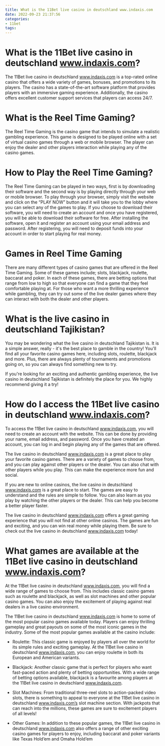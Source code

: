 ```yaml
---
title: What is the 11Bet live casino in deutschland www.indaxis.com 
date: 2022-09-23 21:37:56
categories:
- 11bet
tags:
---
```



# What is the 11Bet live casino in deutschland www.indaxis.com? 

The 11Bet live casino in deutschland www.indaxis.com is a top-rated online casino that offers a wide variety of games, bonuses, and promotions to its players. The casino has a state-of-the-art software platform that provides players with an immersive gaming experience. Additionally, the casino offers excellent customer support services that players can access 24/7.

# What is the Reel Time Gaming? 

The Reel Time Gaming is the casino game that intends to simulate a realistic gambling experience. This game is designed to be played online with a set of virtual casino games through a web or mobile browser. The player can enjoy the dealer and other players interaction while playing any of the casino games.

# How to Play the Reel Time Gaming? 

The Reel Time Gaming can be played in two ways, first is by downloading their software and the second way is by playing directly through your web or mobile browser. To play through your browser, simply visit the website and click on the “PLAY NOW” button and it will take you to the lobby where you can select any of the games to play. If you choose to download their software, you will need to create an account and once you have registered, you will be able to download their software for free. After installing the software, open it and register an account using your email address and password. After registering, you will need to deposit funds into your account in order to start playing for real money.

# Games in Reel Time Gaming 

There are many different types of casino games that are offered in the Reel Time Gaming. Some of these games include; slots, blackjack, roulette, baccarat and poker. In each of these games, there are betting options that range from low to high so that everyone can find a game that they feel comfortable playing at. For those who want a more thrilling experience while gambling, they can try out some of the live dealer games where they can interact with both the dealer and other players.

# What is the live casino in deutschland Tajikistan?

You may be wondering what the live casino in deutschland Tajikistan is. It is a simple answer, really - it's the best place to gamble in the country! You'll find all your favorite casino games here, including slots, roulette, blackjack and more. Plus, there are always plenty of tournaments and promotions going on, so you can always find something new to try.

If you're looking for an exciting and authentic gambling experience, the live casino in deutschland Tajikistan is definitely the place for you. We highly recommend giving it a try!

# How do I access the 11Bet live casino in deutschland www.indaxis.com?

To access the 11Bet live casino in deutschland www.indaxis.com, you will need to create an account with the website. This can be done by providing your name, email address, and password. Once you have created an account, you can log in and begin playing any of the games that are offered.

The live casino in deutschland www.indaxis.com is a great place to play your favorite casino games. There are a variety of games to choose from, and you can play against other players or the dealer. You can also chat with other players while you play. This can make the experience more fun and social.

If you are new to online casinos, the live casino in deutschland www.indaxis.com is a great place to start. The games are easy to understand and the rules are simple to follow. You can also learn as you play by watching the other players or the dealer. This can help you become a better player faster.

The live casino in deutschland www.indaxis.com offers a great gaming experience that you will not find at other online casinos. The games are fun and exciting, and you can win real money while playing them. Be sure to check out the live casino in deutschland www.indaxis.com today!

# What games are available at the 11Bet live casino in deutschland www.indaxis.com?

At the 11Bet live casino in deutschland www.indaxis.com, you will find a wide range of games to choose from. This includes classic casino games such as roulette and blackjack, as well as slot machines and other popular casino games. You can also enjoy the excitement of playing against real dealers in a live casino environment.

The 11Bet live casino in deutschland www.indaxis.com is home to some of the most popular casino games available today. Players can enjoy thrilling gameplay and great payouts on some of the most iconic games in the industry. Some of the most popular games available at the casino include:

- Roulette: This classic game is enjoyed by players all over the world for its simple rules and exciting gameplay. At the 11Bet live casino in deutschland www.indaxis.com, you can enjoy roulette in both its European and American variants.

- Blackjack: Another classic game that is perfect for players who want fast-paced action and plenty of betting opportunities. With a wide range of betting options available, blackjack is a favourite among players at the 11Bet live casino in deutschland www.indaxis.com.

- Slot Machines: From traditional three-reel slots to action-packed video slots, there is something to appeal to everyone at the 11Bet live casino in deutschland www.indaxis.com’s slot machine section. With jackpots that can reach into the millions, these games are sure to excitement players of all levels!

- Other Games: In addition to these popular games, the 11Bet live casino in deutschland www.indaxis.com also offers a range of other exciting casino games for players to enjoy, including baccarat and poker variants like Texas Hold’em and Omaha Hold’em
